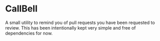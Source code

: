 # CallBell

A small utility to remind you of pull requests you have been requested to review. This has been intentionally kept very simple and free of dependencies for now.
